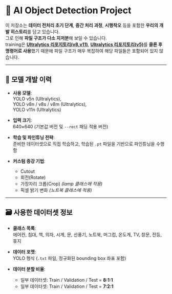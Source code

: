 # 🧠 AI Object Detection Project

이 저장소는 **데이터 전처리 초기 단계**, **중간 처리 과정**, **시행착오** 등을 포함한 **우리의 개발 히스토리**를 담고 있습니다.  
그로 인해 **파일 구조가 다소 지저분**해 보일 수 있습니다.  
training은 [**Ultralytics 리포지토리(v8,v11)**](https://github.com/ultralytics/ultralytics), [**Ultralytics 리포지토리(v5)**](https://github.com/ultralytics/yolov5.git)를 **클론 후 명령어로 사용**했기 때문에 파일 구조가 매우 복잡하여 해당 파일들은 포함되어 있지 않습니다.

---

## 🧠 모델 개발 이력

- **사용 모델**:  
  YOLO v5n (Ultralytics),  
  YOLO v8n / v8s / v8m (Ultralytics),  
  YOLO v11n (Ultralytics)

- **입력 크기**:  
  640×640 (기본값 버전 및 `--rect` 패딩 적용 버전)

- **학습 및 파인튜닝 전략**:  
  준비한 데이터셋으로 직접 학습하고, 학습된 `.pt` 파일을 기반으로 파인튜닝을 수행함

- **커스텀 증강 기법**:  
  - Cutout  
  - 회전(Rotate)  
  - 가장자리 크롭(Crop) *(lamp 클래스에 적용)*  
  - 픽셀 밝기 변화 *(노트북 클래스에 적용)*

---

## 🗃️ 사용한 데이터셋 정보

- **클래스 목록**:  
  에어컨, 침대, 책, 의자, 시계, 문, 선풍기, 노트북, 머그컵, 온도계, TV, 창문, 전등, 휴지

- **데이터 포맷**:  
  YOLO 형식 (`.txt` 파일, 정규화된 bounding box 좌표 포함)

- **데이터 분할 비율**:  
  - 일부 데이터셋: Train / Validation / Test = **8:1:1**  
  - 일부 데이터셋: Train / Validation / Test = **7:2:1**



